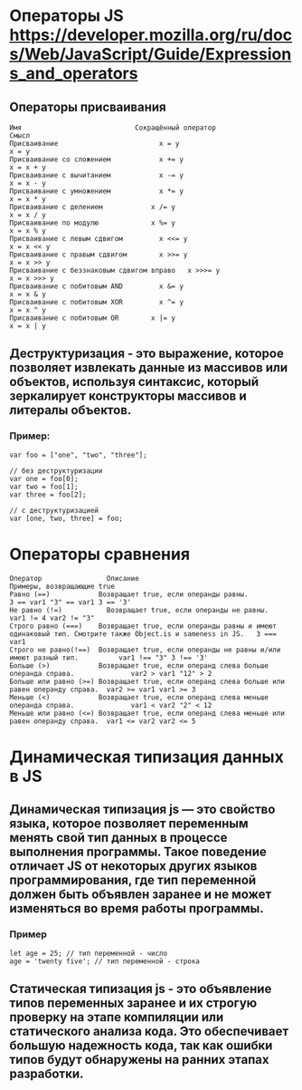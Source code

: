 # Операторы JS https://developer.mozilla.org/ru/docs/Web/JavaScript/Guide/Expressions_and_operators 

## Операторы присваивания

    Имя	                           Сокращённый оператор	                  Смысл
    Присваивание	                     x = y	                            x = y
    Присваивание со сложением	         x += y	                            x = x + y
    Присваивание с вычитанием	         x -= y	                            x = x - y
    Присваивание с умножением	         x *= y	                            x = x * y
    Присваивание с делением	           x /= y	                            x = x / y
    Присваивание по модулю	           x %= y	                            x = x % y
    Присваивание с левым сдвигом	     x <<= y	                          x = x << y
    Присваивание с правым сдвигом	     x >>= y	                          x = x >> y
    Присваивание с беззнаковым сдвигом вправо	x >>>= y	                  x = x >>> y
    Присваивание с побитовым AND	     x &= y	                            x = x & y
    Присваивание с побитовым XOR	     x ^= y	                            x = x ^ y
    Присваивание с побитовым OR	       x |= y	                            x = x | y

## Деструктуризация - это выражение, которое позволяет извлекать данные из массивов или объектов, используя синтаксис, который зеркалирует конструкторы массивов и литералы объектов.

### Пример:
    var foo = ["one", "two", "three"];

    // без деструктуризации
    var one = foo[0];
    var two = foo[1];
    var three = foo[2];
    
    // с деструктуризацией
    var [one, two, three] = foo;

# Операторы сравнения

    Оператор	            Описание	                                                             Примеры, возвращающие true
    Равно (==)	          Возвращает true, если операнды равны.	                                 3 == var1 "3" == var1 3 == '3'
    Не равно (!=)	        Возвращает true, если операнды не равны.	                             var1 != 4 var2 != "3"
    Строго равно (===)	  Возвращает true, если операнды равны и имеют одинаковый тип. Смотрите также Object.is и sameness in JS.	3 === var1
    Строго не равно(!==)  Возвращает true, если операнды не равны и/или имеют разный тип.	       var1 !== "3" 3 !== '3'
    Больше (>)	          Возвращает true, если операнд слева больше операнда справа.	           var2 > var1 "12" > 2
    Больше или равно (>=) Возвращает true, если операнд слева больше или равен операнду справа.  var2 >= var1 var1 >= 3
    Меньше (<)	          Возвращает true, если операнд слева меньше операнда справа.	           var1 < var2 "2" < 12
    Меньше или равно (<=) Возвращает true, если операнд слева меньше или равен операнду справа.	 var1 <= var2 var2 <= 5


# Динамическая типизация данных в JS

## Динамическая типизация js — это свойство языка, которое позволяет переменным менять свой тип данных в процессе выполнения программы. Такое поведение отличает JS от некоторых других языков программирования, где тип переменной должен быть объявлен заранее и не может изменяться во время работы программы.

### Пример

    let age = 25; // тип переменной - число
    age = 'twenty five'; // тип переменной - строка

## Статическая типизация js - это объявление типов переменных заранее и их строгую проверку на этапе компиляции или статического анализа кода. Это обеспечивает большую надежность кода, так как ошибки типов будут обнаружены на ранних этапах разработки.

